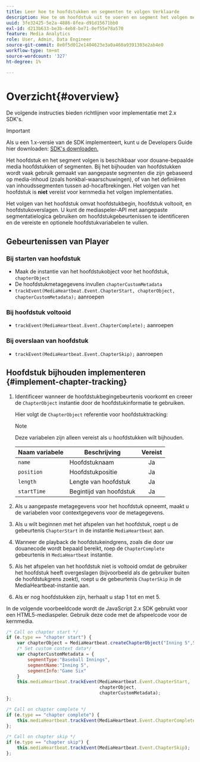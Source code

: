 ```yaml
---
title: Leer hoe te hoofdstukken en segmenten te volgen Verklaarde
description: Hoe te om hoofdstuk uit te voeren en segment het volgen met Media SDK.
uuid: 3fe32425-5e2a-4886-8fea-d91d15671bb0
exl-id: d213b633-be3b-4eb8-be71-0ef55e78a570
feature: Media Analytics
role: User, Admin, Data Engineer
source-git-commit: 8e0f5d012e1404623e3a0a460a9391303e2ab4e0
workflow-type: tm+mt
source-wordcount: '327'
ht-degree: 1%

---
```


# Overzicht{#overview}

De volgende instructies bieden richtlijnen voor implementatie met 2.x SDK&#39;s.

>[!IMPORTANT]
> 
> Als u een 1.x-versie van de SDK implementeert, kunt u de Developers Guide hier downloaden: [SDK&#39;s downloaden.](/help/sdk-implement/download-sdks.md)

Het hoofdstuk en het segment volgen is beschikbaar voor douane-bepaalde media hoofdstukken of segmenten. Bij het bijhouden van hoofdstukken wordt vaak gebruik gemaakt van aangepaste segmenten die zijn gebaseerd op media-inhoud (zoals honkbal-waarschuwingen), of van het definiëren van inhoudssegmenten tussen ad-hocafbrekingen. Het volgen van het hoofdstuk is **niet** vereist voor kernmedia het volgen implementaties.

Het volgen van het hoofdstuk omvat hoofdstukbegin, hoofdstuk voltooit, en hoofdstukoverslagen. U kunt de mediaspeler-API met aangepaste segmentatielogica gebruiken om hoofdstukgebeurtenissen te identificeren en de vereiste en optionele hoofdstukvariabelen te vullen.

## Gebeurtenissen van Player

### Bij starten van hoofdstuk

* Maak de instantie van het hoofdstukobject voor het hoofdstuk, `chapterObject`
* De hoofdstukmetagegevens invullen `chapterCustomMetadata`
* `trackEvent(MediaHeartbeat.Event.ChapterStart, chapterObject, chapterCustomMetadata);` aanroepen

### Bij hoofdstuk voltooid

* `trackEvent(MediaHeartbeat.Event.ChapterComplete);` aanroepen

### Bij overslaan van hoofdstuk

* `trackEvent(MediaHeartbeat.Event.ChapterSkip);` aanroepen

## Hoofdstuk bijhouden implementeren {#implement-chapter-tracking}

1. Identificeer wanneer de hoofdstukbegingebeurtenis voorkomt en creeer de `ChapterObject` instantie door de hoofdstukinformatie te gebruiken.

   Hier volgt de `ChapterObject` referentie voor hoofdstuktracking:

   >[!NOTE]
   >
   >Deze variabelen zijn alleen vereist als u hoofdstukken wilt bijhouden.

   | Naam variabele | Beschrijving | Vereist |
   | --- | --- | :---: |
   | `name` | Hoofdstuknaam | Ja |
   | `position` | Hoofdstukpositie | Ja |
   | `length` | Lengte van hoofdstuk | Ja |
   | `startTime` | Begintijd van hoofdstuk | Ja |

1. Als u aangepaste metagegevens voor het hoofdstuk opneemt, maakt u de variabelen voor contextgegevens voor de metagegevens.
1. Als u wilt beginnen met het afspelen van het hoofdstuk, roept u de gebeurtenis `ChapterStart` in de instantie `MediaHeartbeat` aan.
1. Wanneer de playback de hoofdstukeindgrens, zoals die door uw douanecode wordt bepaald bereikt, roep de `ChapterComplete` gebeurtenis in `MediaHeartbeat` instantie.
1. Als het afspelen van het hoofdstuk niet is voltooid omdat de gebruiker het hoofdstuk heeft overgeslagen (bijvoorbeeld als de gebruiker buiten de hoofdstukgrens zoekt), roept u de gebeurtenis `ChapterSkip` in de MediaHeartbeat-instantie aan.
1. Als er nog hoofdstukken zijn, herhaalt u stap 1 tot en met 5.

In de volgende voorbeeldcode wordt de JavaScript 2.x SDK gebruikt voor een HTML5-mediaspeler. Gebruik deze code met de afspeelcode voor de kernmedia.

```js
/* Call on chapter start */
if (e.type == "chapter start") {
    var chapterObject = MediaHeartbeat.createChapterObject("Inning 5",5,500,2500);
    /* Set custom context data*/
    var chapterCustomMetadata = {
        segmentType:"Baseball Innings",
        segmentName:"Inning 5",
        segmentInfo:"Game Six"
    }
    this.mediaHeartbeat.trackEvent(MediaHeartbeat.Event.ChapterStart,  
                                   chapterObject,  
                                   chapterCustomMetadata);
};

/* Call on chapter complete */
if (e.type == "chapter complete") {
    this.mediaHeartbeat.trackEvent(MediaHeartbeat.Event.ChapterComplete);
};

/* Call on chapter skip */
if (e.type == "chapter skip") {
    this.mediaHeartbeat.trackEvent(MediaHeartbeat.Event.ChapterSkip);
};
```
